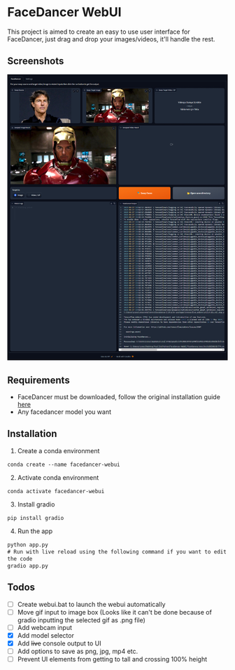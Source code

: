 # FaceDancer WebUI
This project is aimed to create an easy to use user interface for FaceDancer, just drag and drop your images/videos, it'll handle the rest.

## Screenshots
![Screenshot of the app](screenshot.jpg)

## Requirements
- FaceDancer must be downloaded, follow the original installation guide [here](https://github.com/felixrosberg/FaceDancer/tree/main#installation)
- Any facedancer model you want


## Installation
1. Create a conda environment
```shell
conda create --name facedancer-webui
```
2. Activate conda environment
```shell
conda activate facedancer-webui
```
3. Install gradio
```shell
pip install gradio
```
4. Run the app
```shell
python app.py
# Run with live reload using the following command if you want to edit the code
gradio app.py
```

## Todos
- [ ] Create webui.bat to launch the webui automatically
- [ ] Move gif input to image box (Looks like it can't be done because of gradio inputting the selected gif as .png file)
- [ ] Add webcam input
- [x] Add model selector
- [x] Add ~~live~~ console output to UI
- [ ] Add options to save as png, jpg, mp4 etc.
- [ ] Prevent UI elements from getting to tall and crossing 100% height